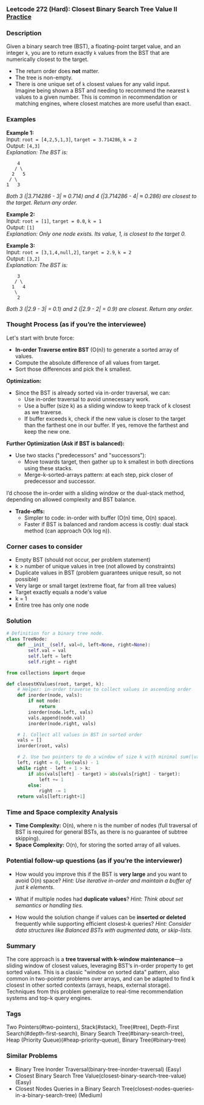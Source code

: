 ### Leetcode 272 (Hard): Closest Binary Search Tree Value II [Practice](https://leetcode.com/problems/closest-binary-search-tree-value-ii)

### Description  
Given a binary search tree (BST), a floating-point target value, and an integer `k`, you are to return exactly `k` values from the BST that are numerically closest to the target.  
- The return order does **not** matter.
- The tree is non-empty.
- There is one unique set of `k` closest values for any valid input.  
Imagine being shown a BST and needing to recommend the nearest `k` values to a given number. This is common in recommendation or matching engines, where closest matches are more useful than exact.

### Examples  

**Example 1:**  
Input: `root = [4,2,5,1,3]`, `target = 3.714286`, `k = 2`  
Output: `[4,3]`  
*Explanation: The BST is:*
```
    4
   / \
  2   5
 / \
1   3
```
*Both 3 (|3.714286 - 3| ≈ 0.714) and 4 (|3.714286 - 4| ≈ 0.286) are closest to the target. Return any order.*

**Example 2:**  
Input: `root = [1]`, `target = 0.0`, `k = 1`  
Output: `[1]`  
*Explanation: Only one node exists. Its value, 1, is closest to the target 0.*

**Example 3:**  
Input: `root = [3,1,4,null,2]`, `target = 2.9`, `k = 2`  
Output: `[3,2]`  
*Explanation: The BST is:*
```
    3
   / \
  1   4
   \
    2
```
*Both 3 (|2.9 - 3| = 0.1) and 2 (|2.9 - 2| = 0.9) are closest. Return any order.*

### Thought Process (as if you’re the interviewee)  

Let's start with brute force:
- **In-order Traverse entire BST** (O(n)) to generate a sorted array of values.
- Compute the absolute difference of all values from target.
- Sort those differences and pick the k smallest.

**Optimization:**  
- Since the BST is already sorted via in-order traversal, we can:
  - Use in-order traversal to avoid unnecessary work.
  - Use a buffer (size k) as a sliding window to keep track of k closest as we traverse.
  - If buffer exceeds k, check if the new value is closer to the target than the farthest one in our buffer. If yes, remove the farthest and keep the new one.

**Further Optimization (Ask if BST is balanced):**  
- Use two stacks ("predecessors" and "successors"):
  - Move towards target, then gather up to k smallest in both directions using these stacks.
  - Merge-k-sorted-arrays pattern: at each step, pick closer of predecessor and successor.

I’d choose the in-order with a sliding window or the dual-stack method, depending on allowed complexity and BST balance.  
- **Trade-offs:**  
  - Simpler to code: in-order with buffer (O(n) time, O(n) space).
  - Faster if BST is balanced and random access is costly: dual stack method (can approach O(k log n)).

### Corner cases to consider  
- Empty BST (should not occur, per problem statement)
- k > number of unique values in tree (not allowed by constraints)
- Duplicate values in BST (problem guarantees unique result, so not possible)
- Very large or small target (extreme float, far from all tree values)
- Target exactly equals a node's value
- k = 1
- Entire tree has only one node

### Solution

```python
# Definition for a binary tree node.
class TreeNode:
    def __init__(self, val=0, left=None, right=None):
        self.val = val
        self.left = left
        self.right = right

from collections import deque

def closestKValues(root, target, k):
    # Helper: in-order traverse to collect values in ascending order
    def inorder(node, vals):
        if not node:
            return
        inorder(node.left, vals)
        vals.append(node.val)
        inorder(node.right, vals)

    # 1. Collect all values in BST in sorted order
    vals = []
    inorder(root, vals)

    # 2. Use two pointers to do a window of size k with minimal sum(|vals[i] - target|)
    left, right = 0, len(vals) - 1
    while right - left + 1 > k:
        if abs(vals[left] - target) > abs(vals[right] - target):
            left += 1
        else:
            right -= 1
    return vals[left:right+1]
```

### Time and Space complexity Analysis  

- **Time Complexity:** O(n), where n is the number of nodes (full traversal of BST is required for general BSTs, as there is no guarantee of subtree skipping).
- **Space Complexity:** O(n), for storing the sorted array of all values.

### Potential follow-up questions (as if you’re the interviewer)  

- How would you improve this if the BST is **very large** and you want to avoid O(n) space?
  *Hint: Use iterative in-order and maintain a buffer of just k elements.*

- What if multiple nodes had **duplicate values**?
  *Hint: Think about set semantics or handling ties.*

- How would the solution change if values can be **inserted or deleted** frequently while supporting efficient closest-k queries?
  *Hint: Consider data structures like Balanced BSTs with augmented data, or skip-lists.*

### Summary
The core approach is a **tree traversal with k-window maintenance**—a sliding window of closest values, leveraging BST’s in-order property to get sorted values. This is a classic "window on sorted data" pattern, also common in two-pointer problems over arrays, and can be adapted to find k closest in other sorted contexts (arrays, heaps, external storage). Techniques from this problem generalize to real-time recommendation systems and top-k query engines.

### Tags
Two Pointers(#two-pointers), Stack(#stack), Tree(#tree), Depth-First Search(#depth-first-search), Binary Search Tree(#binary-search-tree), Heap (Priority Queue)(#heap-priority-queue), Binary Tree(#binary-tree)

### Similar Problems
- Binary Tree Inorder Traversal(binary-tree-inorder-traversal) (Easy)
- Closest Binary Search Tree Value(closest-binary-search-tree-value) (Easy)
- Closest Nodes Queries in a Binary Search Tree(closest-nodes-queries-in-a-binary-search-tree) (Medium)